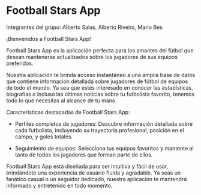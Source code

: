 # Football Stars App
Integrantes del grupo: Alberto Salas, Alberto Riveiro, Mario Bes

¡Bienvenidos a Football Stars App!

Football Stars App es la aplicación perfecta para los amantes del fútbol que desean mantenerse actualizados sobre los jugadores de sus equipos preferidos.

Nuestra aplicación te brinda acceso instantáneo a una amplia base de datos que contiene información detallada sobre jugadores de fútbol de equipos de todo el mundo. Ya sea que estés interesado en conocer las estadísticas, biografías o incluso las últimas noticias sobre tu futbolista favorito, tenemos todo lo que necesitas al alcance de tu mano.

Características destacadas de Football Stars App:

- Perfiles completos de jugadores: Descubre información detallada sobre cada futbolista, incluyendo su trayectoria profesional, posición en el campo, y goles totales.

- Seguimiento de equipos: Selecciona tus equipos favoritos y mantente al tanto de todos los jugadores que forman parte de ellos.

Football Stars App está diseñada para ser intuitiva y fácil de usar, brindándote una experiencia de usuario fluida y agradable. Ya seas un fanático casual o un seguidor dedicado, nuestra aplicación te mantendrá informado y entretenido en todo momento.